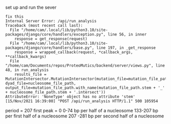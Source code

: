 set up and run the sever
```
fix this
Internal Server Error: /api/run_analysis
Traceback (most recent call last):
  File "/home/cam/.local/lib/python3.10/site-packages/django/core/handlers/exception.py", line 56, in inner
    response = get_response(request)
  File "/home/cam/.local/lib/python3.10/site-packages/django/core/handlers/base.py", line 197, in _get_response
    response = wrapped_callback(request, *callback_args, **callback_kwargs)
  File "/home/cam/Documents/repos/ProteoMutics/backend/server/views.py", line 48, in run_analysis
    results_file = MutationIntersector.MutationIntersector(mutation_file=mutation_file_path, dyad_file=nucleosome_file_path, output_file=mutation_file_path.with_name(mutation_file_path.stem + '_' + nucleosome_file_path.stem + '.intersect'))
AttributeError: 'NoneType' object has no attribute 'stem'
[15/Nov/2021 16:39:00] "POST /api/run_analysis HTTP/1.1" 500 105954
```


period = 207
first peak = 0
0-74 bp per half of a nucleosome
133-207 bp per first half of a nucleosome
207 -281 bp per second half of a nucleosome